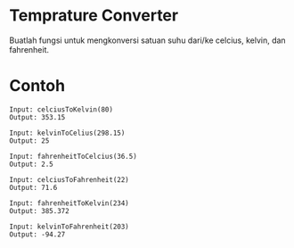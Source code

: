# Temprature Converter

Buatlah fungsi untuk mengkonversi satuan suhu dari/ke celcius, kelvin, dan fahrenheit.

# Contoh

```
Input: celciusToKelvin(80)
Output: 353.15

Input: kelvinToCelius(298.15)
Output: 25

Input: fahrenheitToCelcius(36.5)
Output: 2.5

Input: celciusToFahrenheit(22)
Output: 71.6

Input: fahrenheitToKelvin(234)
Output: 385.372

Input: kelvinToFahrenheit(203)
Output: -94.27
```
